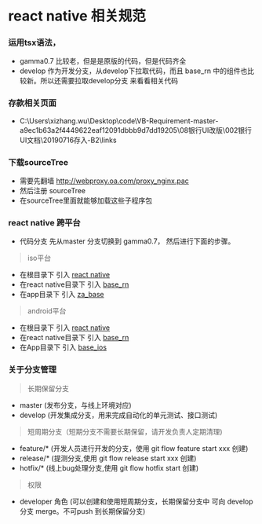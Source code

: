 # react native 相关规范

### 运用tsx语法， 
- gamma0.7 比较老，但是是原版的代码，但是代码齐全
- develop 作为开发分支，从develop下拉取代码，而且 base_rn 中的组件也比较新。所以还需要拉取develop分支 来看看相关代码


### 存款相关页面
- C:\Users\xizhang.wu\Desktop\code\VB-Requirement-master-a9ec1b63a2f4449622eaf12091dbbb9d7dd19205\08银行UI改版\002银行UI文档\20190716存入-B2\links

### 下载sourceTree
- 需要先翻墙 http://webproxy.oa.com/proxy_nginx.pac
- 然后注册 sourceTree
- 在sourceTree里面就能够加载这些子程序包

### react native 跨平台
- 代码分支 先从master 分支切换到  gamma0.7， 然后进行下面的步骤。
> iso平台 
- 在根目录下 引入 [react native](ssh://git@159.138.64.19:35000/intl-mobile/react-native.git)
- 在react native目录下 引入 [base_rn](ssh://git@159.138.64.19:35000/intl-mobile/base_rn.git)
- 在app目录下 引入 [za_base](ssh://git@159.138.64.19:35000/intl-mobile/za_base.git)

> android平台
- 在根目录下 引入 [react native](ssh://git@159.138.64.19:35000/intl-mobile/react-native.git)
- 在react native目录下 引入 [base_rn](ssh://git@159.138.64.19:35000/intl-mobile/base_rn.git)
- 在App目录下 引入 [base_ios](ssh://git@159.138.64.19:35000/intl-mobile/base_ios.git)

### 关于分支管理
> 长期保留分支
- master (发布分支，与线上环境对应)
- develop (开发集成分支，用来完成自动化的单元测试、接口测试)

> 短周期分支（短期分支不需要长期保留，请开发负责人定期清理)
- feature/* (开发人员进行开发的分支，使用 git flow feature start xxx 创建)
- release/* (提测分支,使用 git flow release start xxx 创建)
- hotfix/* (线上bug处理分支,使用 git flow hotfix start 创建)

> 权限
- developer 角色 (可以创建和使用短周期分支，长期保留分支中 可向 develop 分支 merge。不可push 到长期保留分支)
